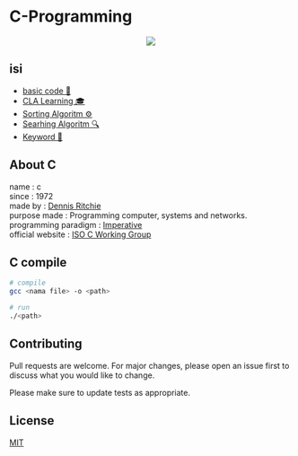 # C-Programming

<div align="center" >
  <img height="" src="https://upload.wikimedia.org/wikipedia/commons/thumb/3/35/The_C_Programming_Language_logo.svg/564px-The_C_Programming_Language_logo.svg.png" />
</div>
    
## isi

- [basic code 🔧](/basic/README.md)
- [CLA Learning 🎓](/cla/README.md)
- [Sorting Algoritm ⚙️](/sorting/README.md)
- [Searhing Algoritm 🔍](/searching/README.md)
- [Keyword 📖](/keyword/README.md)

## About C

name : c<br/>
since : 1972<br/>
made by : [Dennis Ritchie](https://en.wikipedia.org/wiki/Dennis_Ritchie)<br/>
purpose made : Programming computer, systems and networks.<br/>
programming paradigm : [Imperative](https://en.wikipedia.org/wiki/Imperative_programming)<br/>
official website : [ISO C Working Group](http://www.open-std.org/jtc1/sc22/wg14/)<br/>


## C compile

```bash
# compile
gcc <nama file> -o <path>

# run
./<path>

```

## Contributing
Pull requests are welcome. For major changes, please open an issue first to discuss what you would like to change.

Please make sure to update tests as appropriate.

## License
[MIT](/LICENSE)
